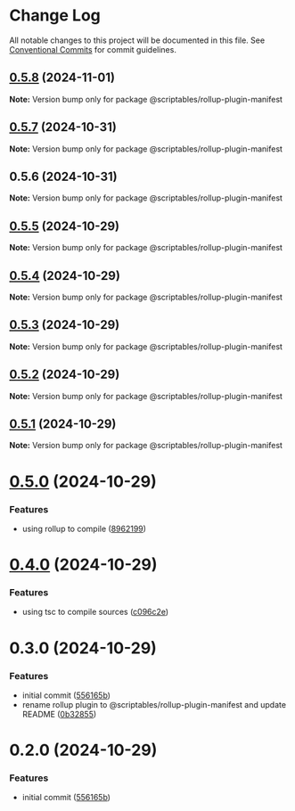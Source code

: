 # Change Log

All notable changes to this project will be documented in this file.
See [Conventional Commits](https://conventionalcommits.org) for commit guidelines.

## [0.5.8](https://github.com/taoyuan/scriptables/compare/@scriptables/rollup-plugin-manifest@0.5.7...@scriptables/rollup-plugin-manifest@0.5.8) (2024-11-01)

**Note:** Version bump only for package @scriptables/rollup-plugin-manifest





## [0.5.7](https://github.com/taoyuan/scriptables/compare/@scriptables/rollup-plugin-manifest@0.5.6...@scriptables/rollup-plugin-manifest@0.5.7) (2024-10-31)

**Note:** Version bump only for package @scriptables/rollup-plugin-manifest





## 0.5.6 (2024-10-31)

**Note:** Version bump only for package @scriptables/rollup-plugin-manifest





## [0.5.5](https://github.com/taoyuan/scriptables/compare/@scriptables/rollup-plugin-manifest@0.5.4...@scriptables/rollup-plugin-manifest@0.5.5) (2024-10-29)

**Note:** Version bump only for package @scriptables/rollup-plugin-manifest





## [0.5.4](https://github.com/taoyuan/scriptables/compare/@scriptables/rollup-plugin-manifest@0.5.3...@scriptables/rollup-plugin-manifest@0.5.4) (2024-10-29)

**Note:** Version bump only for package @scriptables/rollup-plugin-manifest





## [0.5.3](https://github.com/taoyuan/scriptables/compare/@scriptables/rollup-plugin-manifest@0.5.2...@scriptables/rollup-plugin-manifest@0.5.3) (2024-10-29)

**Note:** Version bump only for package @scriptables/rollup-plugin-manifest





## [0.5.2](https://github.com/taoyuan/scriptables/compare/@scriptables/rollup-plugin-manifest@0.5.1...@scriptables/rollup-plugin-manifest@0.5.2) (2024-10-29)

**Note:** Version bump only for package @scriptables/rollup-plugin-manifest





## [0.5.1](https://github.com/taoyuan/scriptables/compare/@scriptables/rollup-plugin-manifest@0.5.0...@scriptables/rollup-plugin-manifest@0.5.1) (2024-10-29)

**Note:** Version bump only for package @scriptables/rollup-plugin-manifest





# [0.5.0](https://github.com/taoyuan/scriptables/compare/@scriptables/rollup-plugin-manifest@0.4.0...@scriptables/rollup-plugin-manifest@0.5.0) (2024-10-29)


### Features

* using rollup to compile ([8962199](https://github.com/taoyuan/scriptables/commit/8962199e57b1b05ede55dea81da7588396eb91f4))





# [0.4.0](https://github.com/taoyuan/scriptables/compare/@scriptables/rollup-plugin-manifest@0.3.0...@scriptables/rollup-plugin-manifest@0.4.0) (2024-10-29)


### Features

* using tsc to compile sources ([c096c2e](https://github.com/taoyuan/scriptables/commit/c096c2eb4f4dee106c7e812323c3c659c4659b5c))





# 0.3.0 (2024-10-29)


### Features

* initial commit ([556165b](https://github.com/taoyuan/scriptables/commit/556165b02cf3987a55e99080be2fb6c3ca12e7a7))
* rename rollup plugin to @scriptables/rollup-plugin-manifest and update README ([0b32855](https://github.com/taoyuan/scriptables/commit/0b32855bd30ad9e473724a19ac7de63553348d87))





# 0.2.0 (2024-10-29)


### Features

* initial commit ([556165b](https://github.com/taoyuan/scriptables/commit/556165b02cf3987a55e99080be2fb6c3ca12e7a7))
